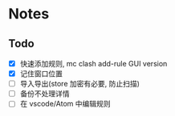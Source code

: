 # Notes

## Todo

- [x] 快速添加规则, mc clash add-rule GUI version
- [x] 记住窗口位置
- [ ] 导入导出(store 加密有必要, 防止扫描)
- [ ] 备份不处理详情
- [ ] 在 vscode/Atom 中编辑规则
